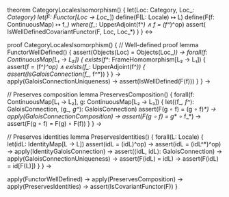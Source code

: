 theorem CategoryLocalesIsomorphism() {
  let(Loc: Category, Loc_*: Category)
  let(F: Functor[Loc → Loc_*])
  define(F(L: Locale) ↦ L)
  define(F(f: ContinuousMap) ↦ f_*)
  where(f_*: UpperAdjoint(f^*) ∧ f = (f^*)^op)
  assert(
    IsWellDefinedCovariantFunctor(F, Loc, Loc_*)
  )
} ↔

proof CategoryLocalesIsomorphism() {
  // Well-defined proof
  lemma FunctorWellDefined() {
    assert(Objects(Loc) = Objects(Loc_*)) →
    forall(f: ContinuousMap[L₁ → L₂]) {
      exists(f^*: FrameHomomorphism[L₂ → L₁]) {
        assert(f = (f^*)^op) ∧
        exists(f_*: UpperAdjoint(f^*)) {
          assert(IsGaloisConnection(f_*, f^*))
        }
      } →
      apply(GaloisConnectionUniqueness) →
      assert(IsWellDefined(F(f)))
    }
  } →

  // Preserves composition
  lemma PreservesComposition() {
    forall(f: ContinuousMap[L₁ → L₂], g: ContinuousMap[L₂ → L₃]) {
      let(⟨f_*, f^*⟩: GaloisConnection, ⟨g_*, g^*⟩: GaloisConnection)
      assert(F(g ∘ f) = (g ∘ f)_*) →
      apply(GaloisConnectionComposition) →
      assert(F(g ∘ f) = g_* ∘ f_*) →
      assert(F(g ∘ f) = F(g) ∘ F(f))
    }
  } →

  // Preserves identities
  lemma PreservesIdentities() {
    forall(L: Locale) {
      let(idL: IdentityMap[L → L])
      assert(idL = (idL)^op) →
      assert(idL = (idL^*)^op) →
      apply(IdentityGaloisConnection) →
      assert(⟨idL, idL⟩: GaloisConnection) →
      apply(GaloisConnectionUniqueness) →
      assert(F(idL) = idL) →
      assert(F(idL) = id[F(L)])
    }
  } →

  apply(FunctorWellDefined) →
  apply(PreservesComposition) →
  apply(PreservesIdentities) →
  assert(IsCovariantFunctor(F))
}